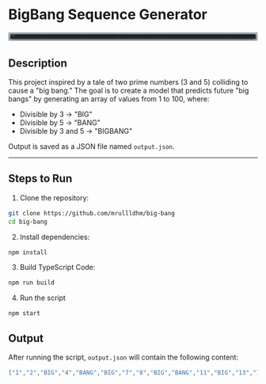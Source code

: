 # BigBang Sequence Generator

![Output.json screenshot](/asset/screenshot.png)

## Description

This project inspired by a tale of two prime numbers (3 and 5) colliding to cause a "big bang." The goal is to create a model that predicts future "big bangs" by generating an array of values from 1 to 100, where:

- Divisible by 3 → "BIG"
- Divisible by 5 → "BANG"
- Divisible by 3 and 5 → "BIGBANG"

Output is saved as a JSON file named `output.json`.

---

## Steps to Run

1. Clone the repository:

```bash
git clone https://github.com/mrullldhm/big-bang
cd big-bang
```

2. Install dependencies:

```bash
npm install
```

3. Build TypeScript Code:

```bash
npm run build
```

4. Run the script

```bash
npm start
```

## Output
After running the script, `output.json` will contain the following content:

```json
["1","2","BIG","4","BANG","BIG","7","8","BIG","BANG","11","BIG","13","14","BIGBANG",...]




